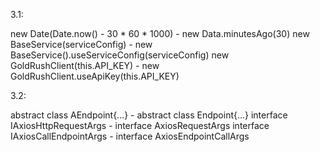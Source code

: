 3.1:

new Date(Date.now() - 30 * 60 * 1000) - new Data.minutesAgo(30)
new BaseService(serviceConfig) - new BaseService().useServiceConfig(serviceConfig)
new GoldRushClient(this.API_KEY) - new GoldRushClient.useApiKey(this.API_KEY)

3.2:

abstract class AEndpoint{...} - abstract class Endpoint{...}
interface IAxiosHttpRequestArgs - interface AxiosRequestArgs
interface IAxiosCallEndpointArgs - interface AxiosEndpointCallArgs